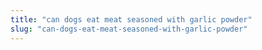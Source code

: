 ```yaml
---
title: "can dogs eat meat seasoned with garlic powder"
slug: "can-dogs-eat-meat-seasoned-with-garlic-powder"
---
```


